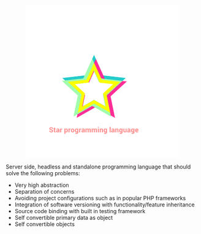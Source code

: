 <p align="center">
  <img src="StarProgrammingLanguageLogo.png" width="400" height="400" align="center"/>
</p>

Server side, headless and standalone programming language that should solve the following problems:</br>

- Very high abstraction
- Separation of concerns
- Avoiding project configurations such as in popular PHP frameworks
- Integration of software versioning with functionality/feature inheritance
- Source code binding with built in testing framework
- Self convertible primary data as object
- Self convertible objects

